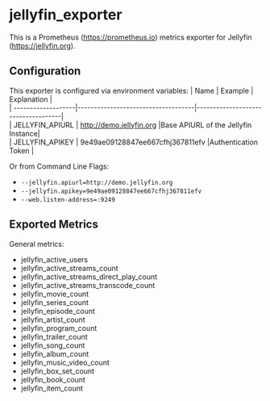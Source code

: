 # jellyfin_exporter
This is a Prometheus (https://prometheus.io) metrics exporter for Jellyfin (https://jellyfin.org).

## Configuration
This exporter is configured via environment variables:
|      Name          |      Example                       |         Explanation                |               
| -------------------|------------------------------------|------------------------------------|                                      
| JELLYFIN_APIURL    | http://demo.jellyfin.org           |Base APIURL of the Jellyfin Instance|             
| JELLYFIN_APIKEY    | 9e49ae09128847ee667cfhj367811efv   |Authentication Token                |

Or from Command Line Flags:
 * `--jellyfin.apiurl=http://demo.jellyfin.org`
 * `--jellyfin.apikey=9e49ae09128847ee667cfhj367811efv`
 * `--web.listen-address=:9249`
## Exported Metrics
General metrics:
* jellyfin_active_users                  
* jellyfin_active_streams_count           
* jellyfin_active_streams_direct_play_count 
* jellyfin_active_streams_transcode_count  
* jellyfin_movie_count      
* jellyfin_series_count     
* jellyfin_episode_count    
* jellyfin_artist_count     
* jellyfin_program_count    
* jellyfin_trailer_count    
* jellyfin_song_count       
* jellyfin_album_count      
* jellyfin_music_video_count 
* jellyfin_box_set_count     
* jellyfin_book_count       
* jellyfin_item_count       